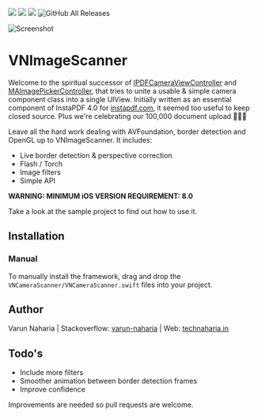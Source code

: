 ![](https://img.shields.io/github/issues/varun-naharia/VNImageScanner)
![](https://img.shields.io/github/forks/varun-naharia/VNImageScanner)
![](https://img.shields.io/github/stars/varun-naharia/VNImageScanner)
![GitHub All Releases](https://img.shields.io/github/downloads/varun-naharia/VNImageScanner/total)

![Screenshot](https://raw.githubusercontent.com/mmackh/IPDFCameraViewController/master/mockup.png)

# VNImageScanner

Welcome to the spiritual successor of [IPDFCameraViewController](https://github.com/mmackh/IPDFCameraViewController) and [MAImagePickerController](https://github.com/mmackh/MAImagePickerController-of-InstaPDF), that tries to unite a usable & simple camera component class into a single UIView. Initially written as an essential component of InstaPDF 4.0 for [instapdf.com](https://instapdf.com), it seemed too useful to keep closed source. Plus we're celebrating our 100,000 document upload 🎉🎉🎉

Leave all the hard work dealing with AVFoundation, border detection and OpenGL up to VNImageScanner. It includes:

  - Live border detection & perspective correction
  - Flash / Torch
  - Image filters
  - Simple API
 
**WARNING: MINIMUM iOS VERSION REQUIREMENT: 8.0**

Take a look at the sample project to find out how to use it.


## Installation

### Manual

To manually install the framework, drag and drop the `VNCameraScanner/VNCameraScanner.swift` files into your project.


## Author
Varun Naharia | Stackoverflow: [varun-naharia](http://stackoverflow.com/users/3851580/varun-naharia) | Web: [technaharia.in](http://technaharia.in)

## Todo's

 - Include more filters
 - Smoother animation between border detection frames
 - Improve confidence
 
 Improvements are needed so pull requests are welcome.
